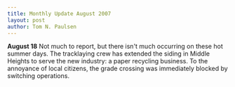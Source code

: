 ```yaml
---
title: Monthly Update August 2007 
layout: post
author: Tom N. Paulsen
---
```




 **August 18** Not much to report, but there isn't much occurring on these hot summer days. The tracklaying crew has extended the siding in Middle Heights to serve the new industry: a paper recycling business. To the annoyance of local citizens, the grade crossing was immediately blocked by switching operations.   